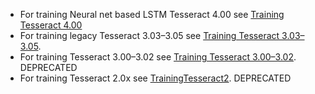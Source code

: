 
* For training Neural net based LSTM Tesseract 4.00 see [Training Tesseract 4.00](https://github.com/tesseract-ocr/tesseract/wiki/TrainingTesseract-4.00)
* For training legacy Tesseract 3.03–3.05 see [Training Tesseract 3.03–3.05](Training-Tesseract-3.03–3.05).
* For training Tesseract 3.00–3.02 see [Training Tesseract 3.00–3.02](Training-Tesseract-3.00–3.02).  DEPRECATED
* For training Tesseract 2.0x see [TrainingTesseract2](TrainingTesseract2).  DEPRECATED
